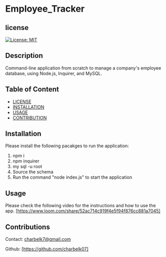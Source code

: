 # Employee_Tracker

## license

[![License: MIT](https://img.shields.io/badge/License-MIT-yellow.svg)](https://opensource.org/licenses/MIT)

## Description

Command-line application from scratch to manage a company's employee database, using Node.js, Inquirer, and MySQL.

## Table of Content

- [LICENSE](#license)
- [INSTALLATION](#installation)
- [USAGE](#usage)
- [CONTRIBUTION](#contribution)

## Installation

Please install the following pacakges to run the application:

1. npm i
2. npm inquirer
3. my sql -u root
4. Source the schema
5. Run the command "node index.js" to start the application

## Usage

Please check the following video for the instructions and how to use the app.
[https://www.loom.com/share/52ac714c919f4e5f94f876cc881a7045]

## Contributions

Contact: charbelk7@gmail.com

Github: [https://github.com/charbelk07]
